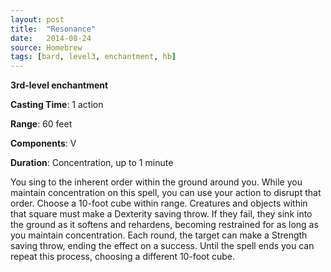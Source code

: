 ```yaml
---
layout: post
title:  "Resonance"
date:   2014-08-24
source: Homebrew
tags: [bard, level3, enchantment, hb]
---
```


**3rd-level enchantment**

**Casting Time**: 1 action

**Range**: 60 feet

**Components**: V

**Duration**: Concentration, up to 1 minute

You sing to the inherent order within the ground around you. While you maintain concentration on this spell, you can use your action to disrupt that order. Choose a 10-foot cube within range. Creatures and objects within that square must make a Dexterity saving throw. If they fail, they sink into the ground as it softens and rehardens, becoming restrained for as long as you maintain concentration. Each round, the target can make a Strength saving throw, ending the effect on a success. Until the spell ends you can repeat this process, choosing a different 10-foot cube.
